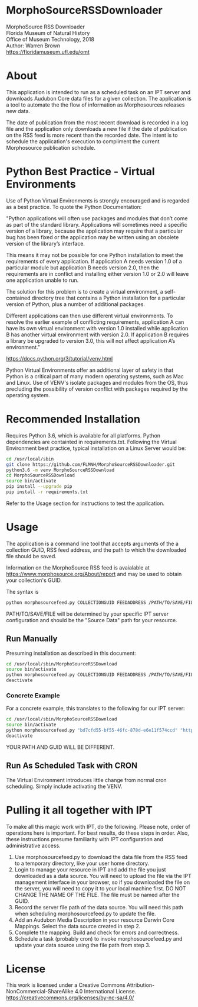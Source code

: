 # MorphoSourceRSSDownloader
MorphoSource RSS Downloader  
Florida Museum of Natural History  
Office of Museum Technology, 2018  
Author: Warren Brown  
https://floridamuseum.ufl.edu/omt  

# About
This application is intended to run as a scheduled task on an IPT server and downloads Audubon Core data files for a given collection. The application is a tool to automate the the flow of information as Morphosources releases new data.

The date of publication from the most recent download is recorded in a log file and the application only downloads a new file if the date of publication on the RSS feed is more recent than the recorded date. The intent is to schedule the application's execution to compliment the current Morphosource publication schedule.

# Python Best Practice - Virtual Environments
Use of Python Virtual Environments is strongly encouraged and is regarded as a best practice. To quote the Python Documentation:

"Python applications will often use packages and modules that don’t come as part of the standard library. Applications will sometimes need a specific version of a library, because the application may require that a particular bug has been fixed or the application may be written using an obsolete version of the library’s interface.

This means it may not be possible for one Python installation to meet the requirements of every application. If application A needs version 1.0 of a particular module but application B needs version 2.0, then the requirements are in conflict and installing either version 1.0 or 2.0 will leave one application unable to run.

The solution for this problem is to create a virtual environment, a self-contained directory tree that contains a Python installation for a particular version of Python, plus a number of additional packages.

Different applications can then use different virtual environments. To resolve the earlier example of conflicting requirements, application A can have its own virtual environment with version 1.0 installed while application B has another virtual environment with version 2.0. If application B requires a library be upgraded to version 3.0, this will not affect application A’s environment."

https://docs.python.org/3/tutorial/venv.html

Python Virtual Environments offer an additional layer of safety in that Python is a critical part of many modern operating systems, such as Mac and Linux. Use of VENV's isolate packages and modules from the OS, thus precluding the possibility of version conflict with packages required by the operating system.

# Recommended Installation
Requires Python 3.6, which is available for all platforms. Python dependencies are containted in requirements.txt. Following the Virtual Environment best practice, typical installation on a Linux Server would be:

```bash
cd /usr/local/sbin
git clone https://github.com/FLMNH/MorphoSourceRSSDownloader.git
python3.6 -m venv MorphoSourceRSSDownload
cd MorphoSourceRSSDownload
source bin/activate
pip install --upgrade pip
pip install -r requirements.txt
```
Refer to the Usage section for instructions to test the application.

# Usage
The application is a command line tool that accepts arguments of the a collection GUID, RSS feed address, and the path to which the downloaded file should be saved.

Information on the MorphoSource RSS feed is avaialable at https://www.morphosource.org/About/report and may be used to obtain your collection's GUID.

The syntax is 
```bash
python morphosourcefeed.py COLLECTIONGUID FEEDADDRESS /PATH/TO/SAVE/FILE
```
PATH/TO/SAVE/FILE will be determined by your specific IPT server configuration and should be the "Source Data" path for your resource.

## Run Manually
Presuming installation as described in this document:
```bash
cd /usr/local/sbin/MorphoSourceRSSDownload
source bin/activate
python morphosourcefeed.py COLLECTIONGUID FEEDADDRESS /PATH/TO/SAVE/FILE
deactivate
```
### Concrete Example
For a concrete example, this translates to the following for our IPT server:
```bash 
cd /usr/local/sbin/MorphoSourceRSSDownload
source bin/activate
python morphosourcefeed.py "bd7cfd55-bf55-46fc-878d-e6e11f574ccd" "https://www.morphosource.org/rss/ms_rss" "/srv/iptdata/resources/herpetology/sources"
deactivate
```
YOUR PATH AND GUID WILL BE DIFFERENT.

## Run As Scheduled Task with CRON
The Virtual Environment introduces little change from normal cron scheduling. Simply include activating the VENV.

# Pulling it all together with IPT
To make all this magic work with IPT, do the following. Please note, order of operations here is important.
For best results, do these steps in order. Also, these instructions presume familiarity with IPT configuration and
administrative access.

1. Use morphosourcefeed.py to download the data file from the RSS feed to a temporary directory, like your user home directory.
2. Login to manage your resource in IPT and add the file you just downloaded as a data source. You will need to upload the file 
via the IPT management interface in your browser, so if you downloaded the file on the server, you will need to copy it to your
local machine first. DO NOT CHANGE THE NAME OF THE FILE. The file must be named after the GUID.
3. Record the server file path of the data source. You will need this path when scheduling morphosourcefeed.py to update the file.
4. Add an Audubon Media Description in your resource Darwin Core Mappings. Select the data source created in step 2.
5. Complete the mapping. Build and check for errors and correctness.
6. Schedule a task (probably cron) to invoke morphosourcefeed.py and update your data source using the file path from step 3.

# License
This work is licensed under a Creative Commons Attribution-NonCommercial-ShareAlike 4.0 International License.
https://creativecommons.org/licenses/by-nc-sa/4.0/